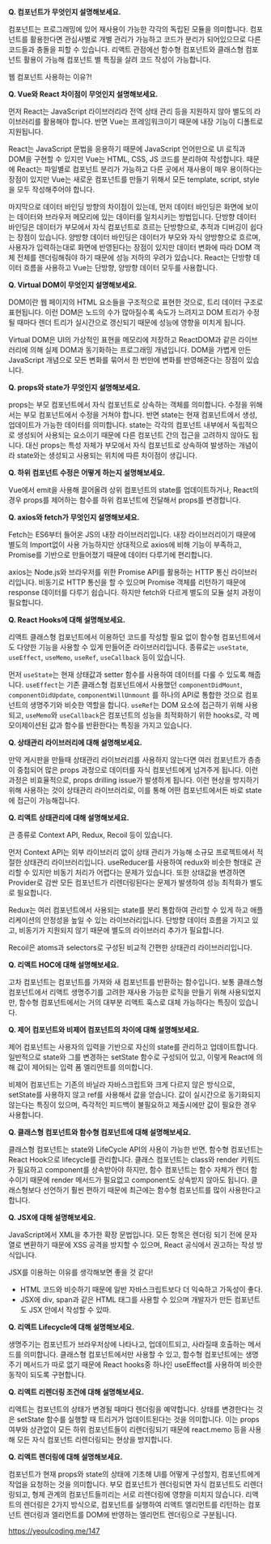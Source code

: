**Q. 컴포넌트가 무엇인지 설명해보세요.**

컴포넌트는 프로그래밍에 있어 재사용이 가능한 각각의 독립된 모듈을 의미합니다. 컴포넌트를 활용한다면 관심사별로 개별 관리가 가능하고 코드가 분리가 되어있으므로 다른 코드들과 충돌을 피할 수 있습니다. 리액트 관점에선 함수형 컴포넌트와 클래스형 컴포넌트 활용이 가능해 컴포넌트 별 특징을 살려 코드 작성이 가능합니다.

웹 컴포넌트 사용하는 이유?! 



**Q. Vue와 React 차이점이 무엇인지 설명해보세요.**

먼저 React는 JavaScript 라이브러리라 전역 상태 관리 등을 지원하지 않아 별도의 라이브러리를 활용해야 합니다. 반면 Vue는 프레임워크이기 때문에 내장 기능이 디폴트로 지원됩니다.

React는 JavaScript 문법을 응용하기 때문에 JavaScript 언어만으로 UI 로직과 DOM을 구현할 수 있지만 Vue는 HTML, CSS, JS 코드를 분리하여 작성합니다. 때문에 React는 파일별로 컴포넌트 분리가 가능하고 다른 곳에서 재사용이 매우 용이하다는 장점이 있지만 Vue는 새로운 컴포넌트를 만들기 위해서 모든 template, script, style을 모두 작성해주어야 합니다. 

마지막으로 데이터 바인딩 방향의 차이점이 있는데, 먼저 데이터 바인딩은 화면에 보이는 데이터와 브라우저 메모리에 있는 데이터를 일치시키는 방법입니다. 단방향 데이터 바인딩은 데이터가 부모에서 자식 컴포넌트로 흐르는 단방향으로, 추적과 디버깅이 쉽다는 장점이 있습니다. 양방향 데이터 바인딩은 데이터가 부모와 자식 양방향으로 흐르며, 사용자가 입력하는대로 화면에 반영된다는 장점이 있지만 데이터 변화에 따라 DOM 객체 전체를 렌더링해줘야 하기 때문에 성능 저하의 우려가 있습니다. React는 단방향 데이터 흐름을 사용하고 Vue는 단방향, 양방향 데이터 모두를 사용합니다.



**Q. Virtual DOM이 무엇인지 설명해보세요.**

DOM이란 웹 페이지의 HTML 요소들을 구조적으로 표현한 것으로, 트리 데이터 구조로 표현됩니다. 이런 DOM은 노드의 수가 많아질수록 속도가 느려지고 DOM 트리가 수정될 때마다 렌더 트리가 실시간으로 갱신되기 때문에 성능에 영향을 미치게 됩니다. 

Virtual DOM은 UI의 가상적인 표현을 메모리에 저장하고 ReactDOM과 같은 라이브러리에 의해 실제 DOM과 동기화하는 프로그래밍 개념입니다. DOM을 가볍게 만든 JavaScript 개념으로 모든 변화를 묶어서 한 번만에 변화를 반영해준다는 장점이 있습니다. 



**Q. props와 state가 무엇인지 설명해보세요.**

props는 부모 컴포넌트에서 자식 컴포넌트로 상속하는 객체를 의미합니다. 수정을 위해서는 부모 컴포넌트에서 수정을 거쳐야 합니다. 반면 state는 현재 컴포넌트에서 생성, 업데이트가 가능한 데이터를 의미합니다. state는 각각의 컴포넌트 내부에서 독립적으로 생성되어 사용되는 요소이기 때문에 다른 컴포넌트 간의 접근을 고려하지 않아도 됩니다. 대신 props는 특성 자체가 부모에서 자식 컴포넌트로 상속하여 발생하는 개념이라 state와는 생성되고 사용되는 위치에 따른 차이점이 생깁니다.



**Q. 하위 컴포넌트 수정은 어떻게 하는지 설명해보세요.**

Vue에서 emit을 사용해 끌어올려 상위 컴포넌트의 state를 업데이트하거나, React의 경우 props를 제어하는 함수를 하위 컴포넌트에 전달해서 props를 변경합니다.



**Q. axios와 fetch가 무엇인지 설명해보세요.**

Fetch는 ES6부터 들어온 JS의 내장 라이브러리입니다. 내장 라이브러리이기 때문에 별도의 Import없이 사용 가능하지만 상대적으로 axios에 비해 기능이 부족하고, Promise를 기반으로 만들어졌기 때문에 데이터 다루기에 편리합니다. 

axios는 Node.js와 브라우저를 위한 Promise API를 활용하는 HTTP 통신 라이브러리입니다. 비동기로 HTTP 통신을 할 수 있으며 Promise 객체를 리턴하기 때문에 response 데이터를 다루기 쉽습니다. 하지만 fetch와 다르게 별도의 모듈 설치 과정이 필요합니다.



**Q. React Hooks에 대해 설명해보세요.**

리액트 클래스형 컴포넌트에서 이용하던 코드를 작성할 필요 없이 함수형 컴포넌트에서도 다양한 기능을 사용할 수 있게 만들어준 라이브러리입니다. 종류로는 `useState`, `useEffect`, `useMemo`, `useRef`, `useCallback` 등이 있습니다.

먼저 `useState`는 현재 상태값과 setter 함수를 사용하여 데이터를 다룰 수 있도록 해줍니다. `useEffect`는 기존 클래스형 컴포넌트에서 사용했던 `componentDidMount`, `componentDidUpdate`, `componentWillUnmount` 를 하나의 API로 통합한 것으로 컴포넌트의 생명주기와 비슷한 역할을 합니다. `useRef`는 DOM 요소에 접근하기 위해 사용되고, `useMemo`와 `useCallback`은 컴포넌트의 성능을 최적화하기 위한 hooks로, 각 메모이제이션된 값과 함수를 반환한다는 특징을 가지고 있습니다.



**Q. 상태관리 라이브러리에 대해 설명해보세요.**

만약 게시판을 만들때 상태관리 라이브러리를 사용하지 않는다면 여러 컴포넌트가 층층이 중첩되어 많은 props 과정으로 데이터를 자식 컴포넌트에게 넘겨주게 됩니다. 이런 과정은 비효율적으로, props drilling issue가 발생하게 됩니다. 이런 현상을 방지하기 위해 사용하는 것이 상태관리 라이브러리로, 이를 통해 어떤 컴포넌트에서든 바로 state에 접근이 가능해집니다. 



**Q. 리액트 상태관리에 대해 설명해보세요.**

큰 종류로 Context API, Redux, Recoil 등이 있습니다.

먼저 Context API는 외부 라이브러리 없이 상태 관리가 가능해 소규모 프로젝트에서 적절한 상태관리 라이브러리입니다. useReducer를 사용하여 redux와 비슷한 형태로 관리할 수 있지만 비동기 처리가 어렵다는 문제가 있습니다. 또한 상태값을 변경하면 Provider로 감싼 모든 컴포넌트가 리렌더링된다는 문제가 발생하여 성능 최적화가 별도로 필요합니다.

Redux는 여러 컴포넌트에서 사용되는 state를 분리 통합하여 관리할 수 있게 하고 애플리케이션의 안정성을 높일 수 있는 라이브러리입니다. 단방향 데이터 흐름을 가지고 있고, 비동기가 지원되지 않기 때문에 별도의 라이브러리 추가가 필요합니다.

Recoil은 atoms과 selectors로 구성된 비교적 간편한 상태관리 라이브러리입니다. 



**Q. 리액트 HOC에 대해 설명해보세요.**

고차 컴포넌트는 컴포넌트를 가져와 새 컴포넌트를 반환하는 함수입니다. 보통 클래스형 컴포넌트에서 리액트 생명주기를 고려한 재사용 가능한 로직을 만들기 위해 사용되었지만, 함수형 컴포넌트에서는 거의 대부분 리액트 훅스로 대체 가능하다는 특징이 있습니다.



**Q. 제어 컴포넌트와 비제어 컴포넌트의 차이에 대해 설명해보세요.**

제어 컴포넌트는 사용자의 입력을 기반으로 자신의 state를 관리하고 업데이트합니다. 일반적으로 state와 그를 변경하는 setState 함수로 구성되어 있고, 이렇게 React에 의해 값이 제어되는 입력 폼 엘리먼트를 의미합니다.

비제어 컴포넌트는 기존의 바닐라 자바스크립트와 크게 다르지 않은 방식으로, setState를 사용하지 않고 ref를 사용해서 값을 얻습니다. 값이 실시간으로 동기화되지 않는다는 특징이 있으며, 즉각적인 피드백이 불필요하고 제출시에만 값이 필요한 경우 사용합니다.



**Q. 클래스형 컴포넌트와 함수형 컴포넌트에 대해 설명해보세요.**

클래스형 컴포넌트는 state와 LifeCycle API의 사용이 가능한 반면, 함수형 컴포넌트는 React Hook으로 lifecycle를 관리합니다. 클래스 컴포넌트는 class와 render 키워드가 필요하고 component를 상속받아야 하지만, 함수 컴포넌트는 함수 자체가 렌더 함수이기 때문에 render 메서드가 필요없고 component도 상속받지 않아도 됩니다. 클래스형보다 선언하기 훨씬 편하기 때문에 최근에는 함수형 컴포넌트를 많이 사용한다고 합니다.



**Q. JSX에 대해 설명해보세요.**

JavaScript에서 XML을 추가한 확장 문법입니다. 모든 항목은 렌더링 되기 전에 문자열로 변환하기 때문에 XSS 공격을 방지할 수 있으며, React 공식에서 권고하는 작성 방식입니다.

JSX를 이용하는 이유를 생각해보면 좋을 것 같다!

- HTML 코드와 비슷하기 때문에 일반 자바스크립트보다 더 익숙하고 가독성이 좋다.
- JSX에 div, span과 같은 HTML 태그를 사용할 수 있으며 개발자가 만든 컴포넌트도 JSX 안에서 작성할 수 있따.



**Q. 리액트 Lifecycle에 대해 설명해보세요.**

생명주기는 컴포넌트가 브라우저상에 나타나고, 업데이트되고, 사라질때 호출하는 메서드를 의미합니다. 클래스형 컴포넌트에서만 사용할 수 있고, 함수형 컴포넌트에는 생명주기 메서드가 따로 없기 때문에 React hooks중 하나인 useEffect를 사용하여 비슷한 동작이 되도록 구현합니다. 



**Q. 리액트 리렌더링 조건에 대해 설명해보세요.**

리액트는 컴포넌트의 상태가 변경될 때마다 렌더링을 예약합니다. 상태를 변경한다는 것은 setState 함수를 실행할 때 트리거가 업데이트된다는 것을 의미합니다. 이는 props 여부와 상관없이 모든 하위 컴포넌트들이 리렌더링되기 때문에 react.memo 등을 사용해 모든 자식 컴포넌트 리렌더링되는 현상을 방지합니다. 



**Q. 리액트 렌더링에 대해 설명해보세요.**

컴포넌트가 현재 props와 state의 상태에 기초해 UI를 어떻게 구성할지, 컴포넌트에게 작업을 요청하는 것을 의미합니다. 부모 컴포넌트가 렌더링되면 자식 컴포넌트도 리렌더링되고, 형제 관계의 컴포넌트들끼리는 서로 리렌더링에 영향을 미치지 않습니다. 리액트의 렌더링은 2가지 방식으로, 컴포넌트를 실행하여 리액트 엘리먼트를 리턴하는 컴포넌트 렌더링과 엘리먼트를 DOM에 반영하는 엘리먼트 렌더링으로 구분됩니다.



https://yeoulcoding.me/147